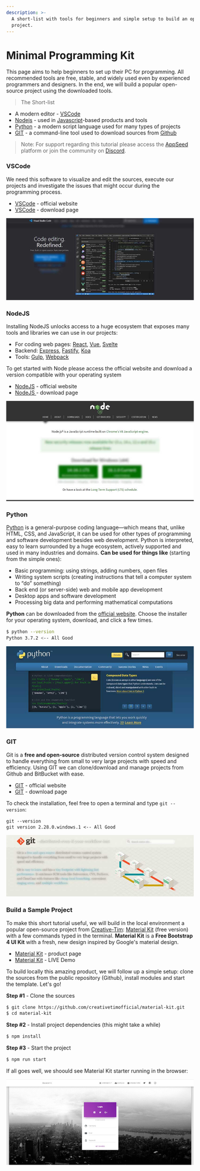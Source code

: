 ```yaml
---
description: >-
  A short-list with tools for beginners and simple setup to build an open-source
  project.
---
```


# Minimal Programming Kit

This page aims to help beginners to set up their PC for programming. All recommended tools are free, stable, and widely used even by experienced programmers and designers. In the end, we will build a popular open-source project using the downloaded tools. 

> The Short-list

* A modern editor - [VSCode](https://code.visualstudio.com/)
* [Nodejs](https://nodejs.org/en/) - used in [Javascript](https://developer.mozilla.org/en-US/docs/Web/JavaScript)-based products and tools
* [Python](https://www.python.org/) - a modern script language used for many types of projects 
* [GIT](https://git-scm.com/) - a command-line tool used to download sources from [Github](https://github.com/)

> Note: For support regarding this tutorial please access the [AppSeed](https://appseed.us) platform or join the community on [Discord](https://discord.gg/fZC6hup).



### VSCode

We need this software to visualize and edit the sources, execute our projects and investigate the issues that might occur during the programming process. 

* [VSCode](https://code.visualstudio.com/) - official website
* [VSCode](https://code.visualstudio.com/Download) - download page

![Programming Kit - VSCode editor.](../../.gitbook/assets/programming-kit-vscode.jpg)

### 

### NodeJS

Installing NodeJS unlocks access to a huge ecosystem that exposes many tools and libraries we can use in our projects:

* For coding web pages: [React](https://reactjs.org/), [Vue](https://vuejs.org/), [Svelte](https://svelte.dev/)
* Backend: [Express](https://expressjs.com/), [Fastify](https://www.fastify.io/), [Koa](https://koajs.com/)
* Tools: [Gulp](https://gulpjs.com/), [Webpack](https://webpack.js.org/)

To get started with Node please access the official website and download a version compatible with your operating system

*  [NodeJS](https://nodejs.org/en/) - official website
* [NodeJS ](https://nodejs.org/en/download/)- download page

![Programming Kit - NodeJS.](../../.gitbook/assets/programming-kit-nodejs.jpg)

### 

### Python 

[Python](https://www.python.org/) is a general-purpose coding language—which means that, unlike HTML, CSS, and JavaScript, it can be used for other types of programming and software development besides web development. Python is interpreted, easy to learn surrounded by a huge ecosystem, actively supported and used in many industries and domains. **Can be used for things like** \(starting from the simple ones\): 

* Basic programming: using strings, adding numbers, open files
* Writing system scripts \(creating instructions that tell a computer system to “do” something\)
* Back end \(or server-side\) web and mobile app development
* Desktop apps and software development
* Processing big data and performing mathematical computations

**Python** can be downloaded from the [official website](https://www.python.org/). Choose the installer for your operating system, download, and click a few times.

```bash
$ python --version
Python 3.7.2 <-- All Good
```

![Programming Kit - Python Interpreter.](../../.gitbook/assets/programming-kit-python.jpg)



### GIT

Git is a **free and open-source** distributed version control system designed to handle everything from small to very large projects with speed and efficiency. Using GIT we can clone/download and manage projects from Github and BitBucket with ease. 

* [GIT](https://git-scm.com/) - official website
* [GIT](https://git-scm.com/downloads) - download page

To check the installation,  feel free to open a terminal and type  `git --version`:

```text
git --version
git version 2.28.0.windows.1 <-- All Good
```

![Programming Kit - GIT versioning tool.](../../.gitbook/assets/programming-kit-git.jpg)



### Build a Sample Project

To make this short tutorial useful, we will build in the local environment a popular open-source project from [Creative-Tim](https://bit.ly/3fKQZaL): [Material Kit](https://bit.ly/3u2lZc6) \(free version\) with a few commands typed in the terminal.  **Material Kit** is a **Free Bootstrap 4 UI Kit** with a fresh, new design inspired by Google's material design.  

* [Material Kit](https://bit.ly/3u2lZc6) - product page
* [Material Kit](https://bit.ly/2RMZDO4) - LIVE Demo 

To build locally this amazing product, we will follow up a simple setup: clone the sources from the public repository \(Github\), install modules and start the template. Let's go!

**Step \#1** - Clone the sources

```bash
$ git clone https://github.com/creativetimofficial/material-kit.git
$ cd material-kit
```

 **Step \#2** - Install project dependencies \(this might take a while\)

```bash
$ npm install
```

 **Step \#3** - Start the project

```bash
$ npm run start
```

If all goes well, we shoould see Material Kit starter running in the browser: 

![Programming Kit - Sample Project.](../../.gitbook/assets/programming-kit-build-sample-materialkit.jpg)

    


